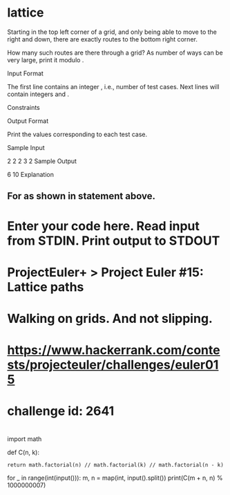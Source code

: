 # lattice
Starting in the top left corner of a  grid, and only being able to move to the right and down, there are exactly  routes to the bottom right corner.



How many such routes are there through a  grid? As number of ways can be very large, print it modulo .

Input Format

The first line contains an integer  , i.e., number of test cases.
Next  lines will contain integers  and .

Constraints

Output Format

Print the values corresponding to each test case.

Sample Input

2
2 2
3 2
Sample Output

6
10
Explanation

For  as shown in statement above.
-------------------------------------------------------------------------------
# Enter your code here. Read input from STDIN. Print output to STDOUT
# ProjectEuler+ > Project Euler #15: Lattice paths
# Walking on grids. And not slipping.
#
# https://www.hackerrank.com/contests/projecteuler/challenges/euler015
# challenge id: 2641
#

import math




def C(n, k):
   
    return math.factorial(n) // math.factorial(k) // math.factorial(n - k)


for _ in range(int(input())):
    m, n = map(int, input().split())
    print(C(m + n, n) % 1000000007)

